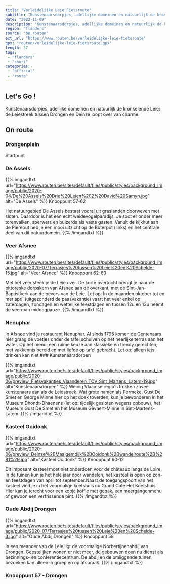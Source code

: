 ```yaml
---
title: "Verleidelijke Leie Fietsroute"
subtitle: "Kunstenaarsdorpjes, adellijke domeinen en natuurlijk de kronkelende Leie"
date: "2022-11-09"
description: "Kunstenaarsdorpjes, adellijke domeinen en natuurlijk de kronkelende Leie"
region: "flanders"
source: "be.routen"
ext_url: "https://www.routen.be/verleidelijke-leie-fietsroute"
gpx: "routen/verleidelijke-leie-fietsroute.gpx"
length: 37
tags:
 - "flanders"
 - "short"
categories:
 - "official"
 - "route"
---
```


## Let's Go ! 

Kunstenaarsdorpjes, adellijke domeinen en natuurlijk de kronkelende Leie: de Leiestreek tussen Drongen en Deinze loopt over van charme.

## On route

### Drongenplein 

Startpunt

### De Assels

{{% imgandtxt url="https://www.routen.be/sites/default/files/public/styles/background_image/public/2020-04/De%20Assels%20Drie%20Leien%202%20David%20Samyn.jpg" alt="De Assels" %}}
Knooppunt 57-62

Het natuurgebied De Assels bestaat vooral uit graslanden doorweven met sloten. Daardoor is het een echt weidevogelparadijs. Je spot er onder meer torenvalken, sperwers en buizerds als vaste gasten. Vanuit de kijkhut aan de Piereput heb je een mooi uitzicht op de Boterput (links) en het centrale deel van dit natuurdomein.
{{% /imgandtxt %}}

### Veer Afsnee

{{% imgandtxt url="https://www.routen.be/sites/default/files/public/styles/background_image/public/2020-07/Terrasjes%20tussen%20Leie%20en%20Schelde-15.jpg" alt="Veer Afsnee" %}}
Knooppunt 62-63

Met het veer steek je de Leie over. De korte overtocht brengt je naar de pittoreske dorpskern van Afsnee aan de overkant, met de Sint-Jan-Baptistkerk aan de oevers van de Leie. Let op: In de maanden oktober tot en met april (uitgezonderd de paasvakantie) vaart het veer enkel op zaterdagen, zondagen en wettelijke feestdagen en tussen 12u en 13u neemt de veerman middagpauze.
{{% /imgandtxt %}}

### Nenuphar

In Afsnee vind je restaurant Nenuphar. Al sinds 1795 komen de Gentenaars hier graag de voetjes onder de tafel schuiven op het heerlijke terras aan het water. Op het menu: een ruime keuze aan klassieke en trendy gerechten, met vakkennis bereid en met liefde op tafel gebracht. Let op: alleen iets drinken kan niet.### Kunstenaarsdorpen

{{% imgandtxt url="https://www.routen.be/sites/default/files/public/styles/background_image/public/2020-06/preview_Fietsvakanties_Vlaanderen_TOV_Sint_Martens_Latem-19.jpg" alt="Kunstenaarsdorpen" %}}
Weinig Vlaamse regio's trokken zoveel kunstenaars aan als de Leiestreek. Wat grote namen als Permeke, Gust De Smet en George Minne hier op het doek toverden, kun je bewonderen in het Museum Dhondt-Dhaenens (let op: tijdelijk gesloten wegens opbouw), het Museum Gust De Smet en het Museum Gevaert-Minne in Sint-Martens-Latem.
{{% /imgandtxt %}}

### Kasteel Ooidonk

{{% imgandtxt url="https://www.routen.be/sites/default/files/public/styles/background_image/public/2020-06/preview_Deinze%2BMaaigemdijk%2BOoidonk%2Bwandelroute%2B%281%29.jpg" alt="Kasteel Ooidonk" %}}
Knooppunt 90-12

Dit imposant kasteel moet niet onderdoen voor de châteaux langs de Loire. In de tuinen kun je het hele jaar door wandelen, het kasteel is open op zon-en feestdagen van april tot september.Naast de toegangspoort van het kasteel vind je in het voormalige koetshuis nu Grand Café Het Koetshuis. Hier kan je terecht voor een kopje koffie met gebak, een meergangenmenu of gewoon een verfrissende pint.
{{% /imgandtxt %}}

### Oude Abdij Drongen

{{% imgandtxt url="https://www.routen.be/sites/default/files/public/styles/background_image/public/2020-07/Terrasjes%20tussen%20Leie%20en%20Schelde-3.jpg" alt="Oude Abdij Drongen" %}}
Knooppunt 58

In een meander van de Leie ligt de voormalige Norbertijnenabdij van Drongen. Geestelijken wonen er niet meer, de gebouwen doen nu dienst als bezinnings- en conferentiecentrum. De abdij en de omliggende tuinen bezoeken kan alleen in groep en op afspraak.
{{% /imgandtxt %}}

### Knooppunt 57 - Drongen


